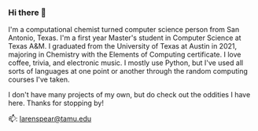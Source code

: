 ### Hi there 👋

I'm a computational chemist turned computer science person from San Antonio, Texas. I'm a first year Master's student in Computer Science at Texas A&M. I graduated from the University of Texas at Austin in 2021, majoring in Chemistry with the Elements of Computing certificate. I love coffee, trivia, and electronic music. I mostly use Python, but I've used all sorts of languages at one point or another through the random computing courses I've taken.

I don't have many projects of my own, but do check out the oddities I have here. Thanks for stopping by!

📫: larenspear@tamu.edu

<!--
**larenspear/larenspear** is a ✨ _special_ ✨ repository because its `README.md` (this file) appears on your GitHub profile.

Here are some ideas to get you started:

- 🔭 I’m currently working on ...
- 🌱 I’m currently learning ...
- 👯 I’m looking to collaborate on ...
- 🤔 I’m looking for help with ...
- 💬 Ask me about ...
- 📫 How to reach me: ...
- 😄 Pronouns: ...
- ⚡ Fun fact: ...
-->
